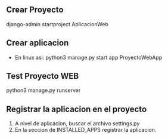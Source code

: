 ## Crear Proyecto 

django-admin startproject AplicacionWeb


## Crear aplicacion
- En linux asi:
python3 manage.py start app ProyectoWebApp

## Test Proyecto WEB
python3 manage.py runserver

## Registrar la aplicacion en el proyecto
1. A nivel de aplicacion, buscar el archivo settings.py
2. En la seccion de INSTALLED_APPS registrar la aplicacion.